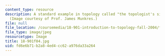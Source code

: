 ```yaml
---
content_type: resource
description: A standard example in topology called "the topologist's sine curve."
  (Image courtesy of Prof. James Munkres.)
file: null
file_location: /coursemedia/18-901-introduction-to-topology-fall-2004/fd6e6b71b2a84ed4cc62a976da33a264_18-901f04.jpg
file_type: image/jpeg
resourcetype: Image
title: 18-901f04.jpg
uid: fd6e6b71-b2a8-4ed4-cc62-a976da33a264
---
```

